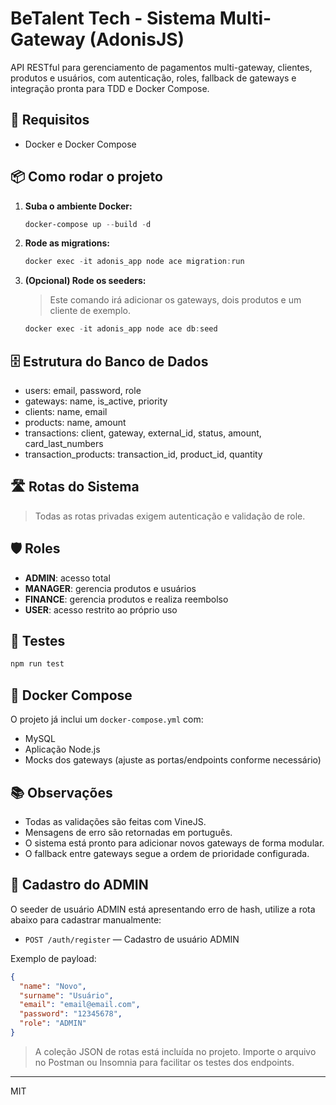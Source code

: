 
# BeTalent Tech - Sistema Multi-Gateway (AdonisJS)

API RESTful para gerenciamento de pagamentos multi-gateway, clientes, produtos e usuários, com autenticação, roles, fallback de gateways e integração pronta para TDD e Docker Compose.

## 🚀 Requisitos
- Docker e Docker Compose

## 📦 Como rodar o projeto



1. **Suba o ambiente Docker:**
   ```powershell
   docker-compose up --build -d
   ```

2. **Rode as migrations:**
   ```powershell
   docker exec -it adonis_app node ace migration:run
   ```

3. **(Opcional) Rode os seeders:**
   > Este comando irá adicionar os gateways, dois produtos e um cliente de exemplo.
   ```powershell
   docker exec -it adonis_app node ace db:seed
   ```



## 🗄 Estrutura do Banco de Dados

- users: email, password, role
- gateways: name, is_active, priority
- clients: name, email
- products: name, amount
- transactions: client, gateway, external_id, status, amount, card_last_numbers
- transaction_products: transaction_id, product_id, quantity

## 🛣 Rotas do Sistema



> Todas as rotas privadas exigem autenticação e validação de role.

## 🛡️ Roles

- **ADMIN**: acesso total
- **MANAGER**: gerencia produtos e usuários
- **FINANCE**: gerencia produtos e realiza reembolso
- **USER**: acesso restrito ao próprio uso

## 🧪 Testes

```powershell
npm run test
```

## 🐳 Docker Compose

O projeto já inclui um `docker-compose.yml` com:
- MySQL
- Aplicação Node.js
- Mocks dos gateways (ajuste as portas/endpoints conforme necessário)


## 📚 Observações

- Todas as validações são feitas com VineJS.
- Mensagens de erro são retornadas em português.
- O sistema está pronto para adicionar novos gateways de forma modular.
- O fallback entre gateways segue a ordem de prioridade configurada.

## 📝 Cadastro do ADMIN

O seeder de usuário ADMIN está apresentando erro de hash, utilize a rota abaixo para cadastrar manualmente:

- `POST /auth/register` — Cadastro de usuário ADMIN

Exemplo de payload:
```json
{
  "name": "Novo",
  "surname": "Usuário",
  "email": "email@email.com",
  "password": "12345678",
  "role": "ADMIN"
}
```
> A coleção JSON de rotas está incluída no projeto. Importe o arquivo no Postman ou Insomnia para facilitar os testes dos endpoints.
---

MIT
